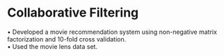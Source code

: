 # Collaborative Filtering
• Developed a movie recommendation system using non-negative matrix factorization and 10-fold cross validation.  
• Used the movie lens data set.
